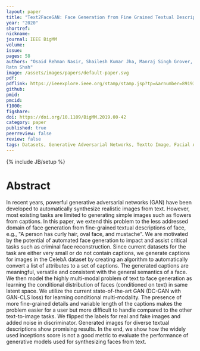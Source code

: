 ```yaml
---
layout: paper
title: "Text2FaceGAN: Face Generation from Fine Grained Textual Descriptions"
year: "2020"
shortref: 
nickname: 
journal: IEEE BigMM
volume: 
issue: 
pages: 58
authors: "Osaid Rehman Nasir, Shailesh Kumar Jha, Manraj Singh Grover, Yi Yu, Ajit Kumar, Rajiv
Ratn Shah"
image: /assets/images/papers/default-paper.svg
pdf: 
pdflink: https://ieeexplore.ieee.org/stamp/stamp.jsp?tp=&arnumber=8919389
github: 
pmid: 
pmcid: 
f1000: 
figshare: 
doi: https://doi.org/10.1109/BigMM.2019.00-42
category: paper
published: true
peerreview: false
review: false
tags: Datasets, Generative Adversarial Networks, Textto Image, Facial Attributes, Face Generation
---
```


{% include JB/setup %}

# Abstract

In recent years, powerful generative adversarial networks (GAN) have been developed to automatically synthesize realistic images from text. However, most existing tasks are limited to generating simple images such as flowers from captions. In this paper, we extend this problem to the less addressed domain of face generation from fine-grained textual descriptions of face, e.g., "A person has curly hair, oval face, and mustache". We are motivated by the potential of automated face generation to impact and assist critical tasks such as criminal face reconstruction. Since current datasets for the task are either very small or do not contain captions, we generate captions for images in the CelebA dataset by creating an algorithm to automatically convert a list of attributes to a set of captions. The generated captions are meaningful, versatile and consistent with the general semantics of a face. We then model the highly multi-modal problem of text to face generation as learning the conditional distribution of faces (conditioned on text) in same latent space. We utilize the current state-of-the-art GAN (DC-GAN with GAN-CLS loss) for learning conditional multi-modality. The presence of more fine-grained details and variable length of the captions makes the problem easier for a user but more difficult to handle compared to the other text-to-image tasks. We flipped the labels for real and fake images and added noise in discriminator. Generated images for diverse textual descriptions show promising results. In the end, we show how the widely used inceptions score is not a good metric to evaluate the performance of generative models used for synthesizing faces from text.